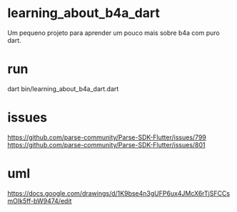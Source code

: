 # learning_about_b4a_dart

Um pequeno projeto para aprender um pouco mais sobre b4a com puro dart.


# run

dart bin/learning_about_b4a_dart.dart

# issues
https://github.com/parse-community/Parse-SDK-Flutter/issues/799
https://github.com/parse-community/Parse-SDK-Flutter/issues/801

# uml

https://docs.google.com/drawings/d/1K9bse4n3gUFP6ux4JMcX6rTjSFCCsmOIk5ff-bW9474/edit